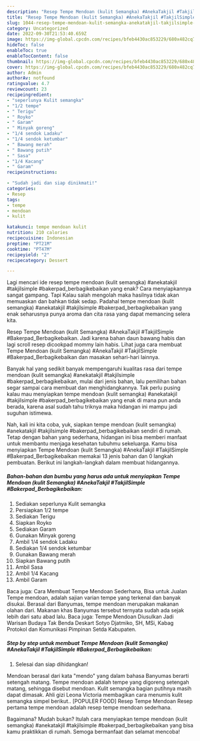 ```yaml
---
description: "Resep Tempe Mendoan (kulit Semangka) #AnekaTakjil #TakjilSimple #Bakerpad_Berbagikebaikan yang Lezat, Buat Buka Puasa}"
title: "Resep Tempe Mendoan (kulit Semangka) #AnekaTakjil #TakjilSimple #Bakerpad_Berbagikebaikan yang Lezat, Buat Buka Puasa}"
slug: 1044-resep-tempe-mendoan-kulit-semangka-anekatakjil-takjilsimple-bakerpad-berbagikebaikan-yang-lezat-buat-buka-puasa
category: Uncategorized
date: 2022-09-30T21:53:40.659Z
image: https://img-global.cpcdn.com/recipes/bfeb4430ac853229/680x482cq70/tempe-mendoan-kulit-semangka-anekatakjil-takjilsimple-bakerpad_berbagikebaikan-foto-resep-utama.jpg
hideToc: false
enableToc: true
enableTocContent: false
thumbnail: https://img-global.cpcdn.com/recipes/bfeb4430ac853229/680x482cq70/tempe-mendoan-kulit-semangka-anekatakjil-takjilsimple-bakerpad_berbagikebaikan-foto-resep-utama.jpg
cover: https://img-global.cpcdn.com/recipes/bfeb4430ac853229/680x482cq70/tempe-mendoan-kulit-semangka-anekatakjil-takjilsimple-bakerpad_berbagikebaikan-foto-resep-utama.jpg
author: Admin
authorAv: notfound
ratingvalue: 4.7
reviewcount: 23
recipeingredient:
- "seperlunya Kulit semangka"
- "1/2 tempe"
- " Terigu"
- " Royko"
- " Garam"
- " Minyak goreng"
- "1/4 sendok Ladaku"
- "1/4 sendok ketumbar"
- " Bawang merah"
- " Bawang putih"
- " Sasa"
- "1/4 Kacang"
- " Garam"
recipeinstructions:

- "Sudah jadi dan siap dinikmati!"
categories:
- Resep
tags:
- tempe
- mendoan
- kulit

katakunci: tempe mendoan kulit 
nutrition: 210 calories
recipecuisine: Indonesian
preptime: "PT21M"
cooktime: "PT47M"
recipeyield: "2"
recipecategory: Dessert

---
```



Lagi mencari ide resep tempe mendoan (kulit semangka) #anekatakjil #takjilsimple #bakerpad_berbagikebaikan yang enak? Cara menyiapkannya sangat gampang. Tapi Kalau salah mengolah maka hasilnya tidak akan memuaskan dan bahkan tidak sedap. Padahal tempe mendoan (kulit semangka) #anekatakjil #takjilsimple #bakerpad_berbagikebaikan yang enak seharusnya punya aroma dan cita rasa yang dapat memancing selera kita.


Resep Tempe Mendoan (kulit Semangka) #AnekaTakjil #TakjilSimple #Bakerpad_Berbagikebaikan. Jadi karena bahan daun bawang habis dan lagi scroll resep dicookpad mommy lain habis. Lihat juga cara membuat Tempe Mendoan (kulit Semangka) #AnekaTakjil #TakjilSimple #Bakerpad_Berbagikebaikan dan masakan sehari-hari lainnya.

Banyak hal yang sedikit banyak mempengaruhi kualitas rasa dari tempe mendoan (kulit semangka) #anekatakjil #takjilsimple #bakerpad_berbagikebaikan, mulai dari jenis bahan, lalu pemilihan bahan segar sampai cara membuat dan menghidangkannya. Tak perlu pusing kalau mau menyiapkan tempe mendoan (kulit semangka) #anekatakjil #takjilsimple #bakerpad_berbagikebaikan yang enak di mana pun anda berada, karena asal sudah tahu triknya maka hidangan ini mampu jadi suguhan istimewa.


Nah, kali ini kita coba, yuk, siapkan tempe mendoan (kulit semangka) #anekatakjil #takjilsimple #bakerpad_berbagikebaikan sendiri di rumah. Tetap dengan bahan yang sederhana, hidangan ini bisa memberi manfaat untuk membantu menjaga kesehatan tubuhmu sekeluarga. Kamu bisa menyiapkan Tempe Mendoan (kulit Semangka) #AnekaTakjil #TakjilSimple #Bakerpad_Berbagikebaikan memakai 13 jenis bahan dan 0 langkah pembuatan. Berikut ini langkah-langkah dalam membuat hidangannya.

<!--inarticleads1-->

##### Bahan-bahan dan bumbu yang harus ada untuk menyiapkan Tempe Mendoan (kulit Semangka) #AnekaTakjil #TakjilSimple #Bakerpad_Berbagikebaikan:

1. Sediakan seperlunya Kulit semangka
1. Persiapkan 1/2 tempe
1. Sediakan  Terigu
1. Siapkan  Royko
1. Sediakan  Garam
1. Gunakan  Minyak goreng
1. Ambil 1/4 sendok Ladaku
1. Sediakan 1/4 sendok ketumbar
1. Gunakan  Bawang merah
1. Siapkan  Bawang putih
1. Ambil  Sasa
1. Ambil 1/4 Kacang
1. Ambil  Garam


Baca juga: Cara Membuat Tempe Mendoan Sederhana, Bisa untuk Jualan Tempe mendoan, adalah sajian varian tempe yang terkenal dan banyak disukai. Berasal dari Banyumas, tempe mendoan merupakan makanan olahan dari. Makanan khas Banyumas tersebut ternyata sudah ada sejak lebih dari satu abad lalu. Baca juga: Tempe Mendoan Diusulkan Jadi Warisan Budaya Tak Benda Deskart Sotyo Djatmiko, SH, MSi, Kabag Protokol dan Komunikasi Pimpinan Setda Kabupaten. 

<!--inarticleads2-->

##### Step by step untuk membuat Tempe Mendoan (kulit Semangka) #AnekaTakjil #TakjilSimple #Bakerpad_Berbagikebaikan:


1. Selesai dan siap dihidangkan!

Mendoan berasal dari kata &#34;mendo&#34; yang dalam bahasa Banyumas berarti setengah matang. Tempe mendoan adalah tempe yang digoreng setengah matang, sehingga disebut mendoan. Kulit semangka bagian putihnya masih dapat dimasak. Ahli gizi Leona Victoria membagikan cara menumis kulit semangka simpel berikut.. [POPULER FOOD] Resep Tempe Mendoan Resep pertama tempe mendoan adalah resep tempe mendoan sederhana. 

Bagaimana? Mudah bukan? Itulah cara menyiapkan tempe mendoan (kulit semangka) #anekatakjil #takjilsimple #bakerpad_berbagikebaikan yang bisa kamu praktikkan di rumah. Semoga bermanfaat dan selamat mencoba!

